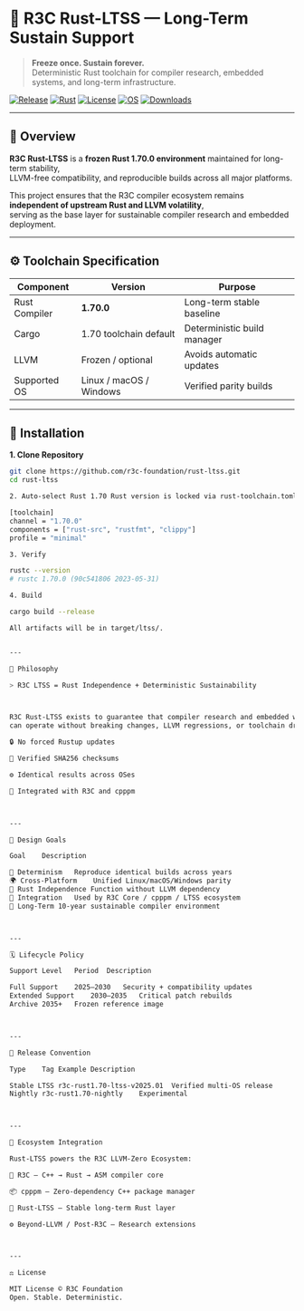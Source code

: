 # 🦀 R3C Rust-LTSS — Long-Term Sustain Support

> **Freeze once. Sustain forever.**  
> Deterministic Rust toolchain for compiler research, embedded systems, and long-term infrastructure.


[![Release](https://img.shields.io/github/v/release/r3c-foundation/rust-ltss?label=release)](https://github.com/r3c-foundation/rust-ltss/releases)
[![Rust](https://img.shields.io/badge/Rust-1.70.0-orange)](#)
[![License](https://img.shields.io/github/license/r3c-foundation/rust-ltss)](./LICENSE)
[![OS](https://img.shields.io/badge/OS-Linux%20%7C%20macOS%20%7C%20Windows-blue)](#)
[![Downloads](https://img.shields.io/github/downloads/r3c-foundation/rust-ltss/total?color=brightgreen)](https://github.com/r3c-foundation/rust-ltss/releases)

---

## 📖 Overview

**R3C Rust-LTSS** is a **frozen Rust 1.70.0 environment** maintained for long-term stability,  
LLVM-free compatibility, and reproducible builds across all major platforms.  

This project ensures that the R3C compiler ecosystem remains **independent of upstream Rust and LLVM volatility**,  
serving as the base layer for sustainable compiler research and embedded deployment.

---

## ⚙️ Toolchain Specification

| Component | Version | Purpose |
|------------|----------|----------|
| Rust Compiler | **1.70.0** | Long-term stable baseline |
| Cargo | 1.70 toolchain default | Deterministic build manager |
| LLVM | Frozen / optional | Avoids automatic updates |
| Supported OS | Linux / macOS / Windows | Verified parity builds |

---

## 🧩 Installation

**1. Clone Repository**
```bash
git clone https://github.com/r3c-foundation/rust-ltss.git
cd rust-ltss

2. Auto-select Rust 1.70 Rust version is locked via rust-toolchain.toml:

[toolchain]
channel = "1.70.0"
components = ["rust-src", "rustfmt", "clippy"]
profile = "minimal"

3. Verify

rustc --version
# rustc 1.70.0 (90c541806 2023-05-31)

4. Build

cargo build --release

All artifacts will be in target/ltss/.


---

🧠 Philosophy

> R3C LTSS = Rust Independence + Deterministic Sustainability



R3C Rust-LTSS exists to guarantee that compiler research and embedded workflows
can operate without breaking changes, LLVM regressions, or toolchain drift.

🔒 No forced Rustup updates

🧾 Verified SHA256 checksums

⚙️ Identical results across OSes

🧩 Integrated with R3C and cpppm



---

🧭 Design Goals

Goal	Description

🧱 Determinism	Reproduce identical builds across years
🌍 Cross-Platform	Unified Linux/macOS/Windows parity
🦀 Rust Independence	Function without LLVM dependency
🧩 Integration	Used by R3C Core / cpppm / LTSS ecosystem
🧭 Long-Term	10-year sustainable compiler environment



---

🗓️ Lifecycle Policy

Support Level	Period	Description

Full Support	2025–2030	Security + compatibility updates
Extended Support	2030–2035	Critical patch rebuilds
Archive	2035+	Frozen reference image



---

🧾 Release Convention

Type	Tag Example	Description

Stable LTSS	r3c-rust1.70-ltss-v2025.01	Verified multi-OS release
Nightly	r3c-rust1.70-nightly	Experimental



---

🧭 Ecosystem Integration

Rust-LTSS powers the R3C LLVM-Zero Ecosystem:

🧱 R3C — C++ → Rust → ASM compiler core

📦 cpppm — Zero-dependency C++ package manager

🦀 Rust-LTSS — Stable long-term Rust layer

⚙️ Beyond-LLVM / Post-R3C — Research extensions



---

⚖️ License

MIT License © R3C Foundation
Open. Stable. Deterministic.
